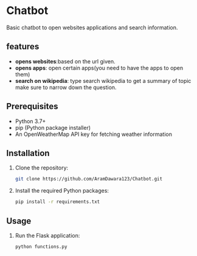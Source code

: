# Chatbot

Basic chatbot to open websites applications and search information.

## features

- **opens websites**:based on the url given.
- **opens apps**: open certain apps(you need to have the apps to open them)
- **search on wikipedia**: type search wikipedia to get a summary of topic make sure to narrow down the question.

## Prerequisites

- Python 3.7+
- pip (Python package installer)
- An OpenWeatherMap API key for fetching weather information

## Installation

1. Clone the repository:

    ```sh
    git clone https://github.com/AramDawara123/Chatbot.git
    ```

2. Install the required Python packages:

    ```sh
    pip install -r requirements.txt

## Usage

1. Run the Flask application:

    ```sh
    python functions.py
    ```
